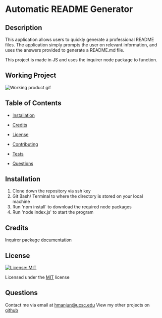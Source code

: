 # Automatic README Generator

## Description
This application allows users to quickly generate a professional README files. The application simply prompts the user on relevant information, and uses the answers provided to generate a README.md file. 

This project is made in JS and uses the inquirer node package to function.

## Working Project

![Working product gif](./assets/img/working-product.gif)

## Table of Contents
* [Installation](#installation)

* [Credits](#credits)

* [License](#license)

* [Contributing](#contributing)

* [Tests](#tests)

* [Questions](#questions) 
## Installation
1) Clone down the repository via ssh key
2) Git Bash/ Terminal to where the directory is stored on your local machine
3) Run 'npm install' to download the required node packages
4) Run 'node index.js' to start the program

## Credits
Inquirer package [documentation](https://www.npmjs.com/package//inquirer)

## License
[![License: MIT](https://img.shields.io/badge/License-MIT-yellow.svg)](https://opensource.org/licenses/MIT) 

Licensed under the [MIT](https://opensource.org/licenses/MIT) license

## Questions
Contact me via email at hmanjun@ucsc.edu
View my other projects on [github](github.com/hmanjun) 
